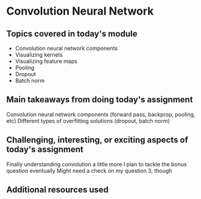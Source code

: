 # Convolution Neural Network

## Topics covered in today's module
* Convolution neural network components
* Visualizing kernels
* Visualizing feature maps
* Pooling
* Dropout
* Batch norm

## Main takeaways from doing today's assignment
Convolution neural network components (forward pass, backprop, pooling, etc)
Different types of overfitting solutions (dropout, batch norm)

## Challenging, interesting, or exciting aspects of today's assignment
Finally understanding convolution a little more
I plan to tackle the bonus question eventually
Might need a check on my question 3, though

## Additional resources used 
<To be filled>
